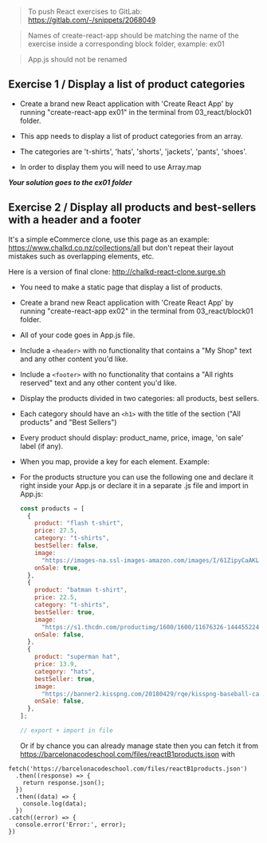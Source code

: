 > To push React exercises to GitLab: https://gitlab.com/-/snippets/2068049

> Names of create-react-app should be matching the name of the exercise inside a corresponding block folder, example: ex01

> App.js should not be renamed

## Exercise 1 / Display a list of product categories

- Create a brand new React application with 'Create React App' by running "create-react-app ex01" in the terminal from 03_react/block01 folder.

- This app needs to display a list of product categories from an array.

- The categories are 't-shirts', 'hats', 'shorts', 'jackets', 'pants', 'shoes'.

- In order to display them you will need to use Array.map

**_Your solution goes to the ex01 folder_**

## Exercise 2 / Display all products and best-sellers with a header and a footer

It's a simple eCommerce clone, use this page as an example: https://www.chalkd.co.nz/collections/all but don't repeat their layout mistakes such as overlapping elements, etc.

Here is a version of final clone: http://chalkd-react-clone.surge.sh

- You need to make a static page that display a list of products.

- Create a brand new React application with 'Create React App' by running "create-react-app ex02" in the terminal from 03_react/block01 folder.

- All of your code goes in App.js file.

- Include a `<header>` with no functionality that contains a "My Shop" text and any other content you'd like.

- Include a `<footer>` with no functionality that contains a "All rights reserved" text and any other content you'd like.

- Display the products divided in two categories: all products, best sellers.

- Each category should have an `<h1>` with the title of the section ("All products" and "Best Sellers")

- Every product should display: product_name, price, image, 'on sale' label (if any).

- When you map, provide a key for each element. Example:
   <!-- {
     products.map((product, i) => {
       <div key={i}>
          <p>{product.name}</p>
       </div>
     })
   } -->

- For the products structure you can use the following one and declare it right inside your App.js or declare it in a separate .js file and import in App.js:

  ```jsx
  const products = [
    {
      product: "flash t-shirt",
      price: 27.5,
      category: "t-shirts",
      bestSeller: false,
      image:
        "https://images-na.ssl-images-amazon.com/images/I/61ZipyCaAKL._AC_UX385_.jpg",
      onSale: true,
    },
    {
      product: "batman t-shirt",
      price: 22.5,
      category: "t-shirts",
      bestSeller: true,
      image:
        "https://s1.thcdn.com/productimg/1600/1600/11676326-1444552242012324.png",
      onSale: false,
    },
    {
      product: "superman hat",
      price: 13.9,
      category: "hats",
      bestSeller: true,
      image:
        "https://banner2.kisspng.com/20180429/rqe/kisspng-baseball-cap-superman-logo-batman-hat-5ae5ef317f8366.9727520615250184175223.jpg",
      onSale: false,
    },
  ];

  // export + import in file
  ```

  Or if by chance you can already manage state then you can fetch it from https://barcelonacodeschool.com/files/reactB1products.json with

```
fetch('https://barcelonacodeschool.com/files/reactB1products.json')
  .then((response) => {
    return response.json();
  })
  .then((data) => {
    console.log(data);
  })
.catch((error) => {
  console.error('Error:', error);
})
```


